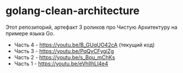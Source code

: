 # golang-clean-architecture

Этот репозиторий, артефакт 3 роликов про Чистую Архитектуру на примере языка Go.

- Часть 4 - https://youtu.be/B_GUqUO42cA (текущий код)
- Часть 3 - https://youtu.be/PqQyCFygiZg
- Часть 2 - https://youtu.be/s_Bou_mChKs
- Часть 1 - https://youtu.be/eVhIlhLl4e4

